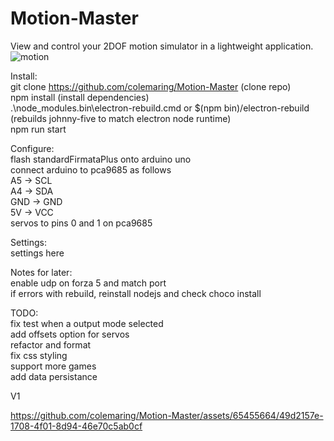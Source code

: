# Motion-Master
View and control your 2DOF motion simulator in a lightweight application.<br />
![motion](https://user-images.githubusercontent.com/65455664/229327411-935b650d-f0bb-4adc-8731-e0b37e9c3afe.gif)

Install:<br />
git clone https://github.com/colemaring/Motion-Master (clone repo)<br />
npm install (install dependencies)<br />
.\node_modules\.bin\electron-rebuild.cmd or $(npm bin)/electron-rebuild (rebuilds johnny-five to match electron node runtime)<br />
npm run start<br />

Configure:<br />
flash standardFirmataPlus onto arduino uno<br />
connect arduino to pca9685 as follows<br />
  A5 -> SCL<br />
  A4 -> SDA<br />
  GND -> GND<br />
  5V -> VCC<br />
servos to pins 0 and 1 on pca9685<br />

Settings:<br />
settings here

Notes for later:<br />
enable udp on forza 5 and match port<br />
if errors with rebuild, reinstall nodejs and check choco install<br />

TODO:<br />
fix test when a output mode selected <br />
add offsets option for servos <br />
refactor and format<br />
fix css styling <br />
support more games <br />
add data persistance <br />

V1

https://github.com/colemaring/Motion-Master/assets/65455664/49d2157e-1708-4f01-8d94-46e70c5ab0cf

